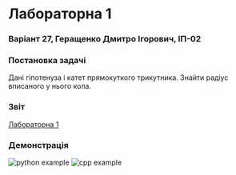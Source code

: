 # Лабораторна 1
### Варіант 27, Геращенко Дмитро Ігорович, ІП-02

### Постановка задачі
Дані гіпотенуза і катет прямокуткого трикутника. Знайти радіус вписаного у нього кола.

### Звіт
[Лабораторна 1](https://github.com/moodduckk/labs/raw/master/reports/01-inradius-of-a-right-triangle.docx)

### Демонстрація
![python example](https://moodduckk.github.io/labs/examples/01-inradius-of-a-right-triangle-python.png)
![cpp    example](https://moodduckk.github.io/labs/examples/01-inradius-of-a-right-triangle-cpp.png)
